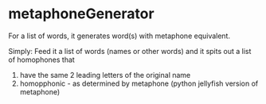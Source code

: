 # metaphoneGenerator
For a list of words, it generates word(s) with metaphone equivalent.

Simply:
Feed it a list of words (names or other words) and it spits out a list of homophones that
1. have the same 2 leading letters of the original name
2. homopphonic - as determined by metaphone (python jellyfish version of metaphone)

